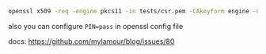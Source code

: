 
```bash
openssl x509 -req -engine pkcs11 -in tests/csr.pem -CAkeyform engine -CAkey 696976398:02 -CA certs/spki.cert.pem  -days 365 -sha256 -out newcerts/localhost.cert.pem 
```

also you can configure `PIN=pass` in openssl config file

docs: https://github.com/mylamour/blog/issues/80